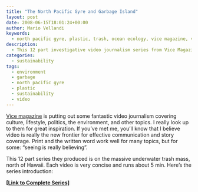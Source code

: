 ```yaml
---
title: "The North Pacific Gyre and Garbage Island"
layout: post
date: 2008-06-15T18:01:24+00:00
author: Mario Vellandi
keywords:
  - north pacific gyre, plastic, trash, ocean ecology, vice magazine, video, investigative journalism
description:
  - This 12 part investigative video journalism series from Vice Magazine covers the real story behind the massive trash and garbage island just north of Hawaii
categories:
  - sustainability
tags:
  - environment
  - garbage
  - north pacific gyre
  - plastic
  - sustainability
  - video
---
```

[Vice magazine](http://www.viceland.com/ "vice magazine online") is putting out some fantastic video journalism covering culture, lifestyle, politics, the environment, and other topics. I really look up to them for great inspiration. If you&#8217;ve met me, you&#8217;ll know that I believe video is really the new frontier for effective communication and story coverage. Print and the written word work well for many topics, but for some: &#8220;seeing is really believing&#8221;.

This 12 part series they produced is on the massive underwater trash mass, north of Hawaii. Each video is very concise and runs about 5 min. Here&#8217;s the series introduction:

[__[Link to Complete Series]__](http://www.vbs.tv/shows.php?show=1154 "vice magazine video story on the north pacific gyre")
